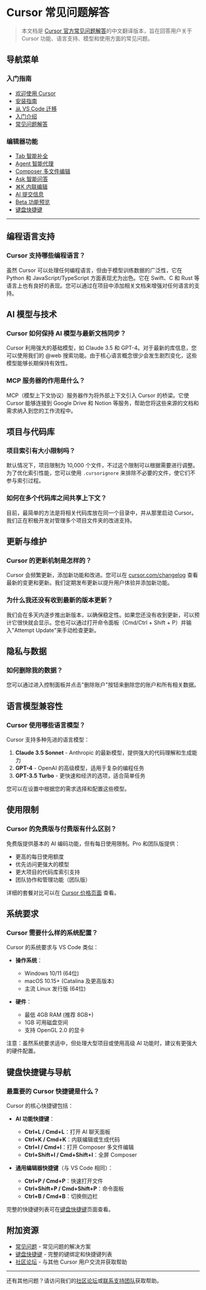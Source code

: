 # Cursor 常见问题解答

> 本文档是 [Cursor 官方常见问题解答](https://docs.cursor.com/faq)的中文翻译版本，旨在回答用户关于 Cursor 功能、语言支持、模型和使用方面的常见问题。

## 导航菜单

### 入门指南
* [欢迎使用 Cursor](/cursor-welcome)
* [安装指南](/cursor-install)
* [从 VS Code 迁移](/cursor-migrate-vscode)
* [入门介绍](/cursor-introduction)
* [常见问题解答](#cursor-常见问题解答)

### 编辑器功能
* [Tab 智能补全](/cursor-tab)
* [Agent 智能代理](/cursor-agent)
* [Composer 多文件编辑](/cursor-composer)
* [Ask 智能问答](/cursor-ask)
* [⌘K 内联编辑](/cursor-cmd-k)
* [AI 提交信息](/cursor-commit)
* [Beta 功能预览](/cursor-beta)
* [键盘快捷键](/cursor-shortcuts)

---

## 编程语言支持

### Cursor 支持哪些编程语言？

虽然 Cursor 可以处理任何编程语言，但由于模型训练数据的广泛性，它在 Python 和 JavaScript/TypeScript 方面表现尤为出色。它在 Swift、C 和 Rust 等语言上也有良好的表现。您可以通过在项目中添加相关文档来增强对任何语言的支持。

## AI 模型与技术

### Cursor 如何保持 AI 模型与最新文档同步？

Cursor 利用强大的基础模型，如 Claude 3.5 和 GPT-4。对于最新的库信息，您可以使用我们的 @web 搜索功能。由于核心语言概念很少会发生剧烈变化，这些模型能够长期保持有效性。

### MCP 服务器的作用是什么？

MCP（模型上下文协议）服务器作为将外部上下文引入 Cursor 的桥梁。它使 Cursor 能够连接到 Google Drive 和 Notion 等服务，帮助您将这些来源的文档和需求纳入到您的工作流程中。

## 项目与代码库

### 项目索引有大小限制吗？

默认情况下，项目限制为 10,000 个文件，不过这个限制可以根据需要进行调整。为了优化索引性能，您可以使用 `.cursorignore` 来排除不必要的文件，使它们不参与索引过程。

### 如何在多个代码库之间共享上下文？

目前，最简单的方法是将相关代码库放在同一个目录中，并从那里启动 Cursor。我们正在积极开发对管理多个项目文件夹的改进支持。

## 更新与维护

### Cursor 的更新机制是怎样的？

Cursor 会频繁更新，添加新功能和改进。您可以在 [cursor.com/changelog](https://www.cursor.com/changelog) 查看最新的变更和更新。我们定期发布更新以提升用户体验并添加新功能。

### 为什么我还没有收到最新的版本更新？

我们会在多天内逐步推出新版本，以确保稳定性。如果您还没有收到更新，可以预计它很快就会显示。您也可以通过打开命令面板（Cmd/Ctrl + Shift + P）并输入"Attempt Update"来手动检查更新。

## 隐私与数据

### 如何删除我的数据？

您可以通过进入控制面板并点击"删除账户"按钮来删除您的账户和所有相关数据。

## 语言模型兼容性

### Cursor 使用哪些语言模型？

Cursor 支持多种先进的语言模型：

1. **Claude 3.5 Sonnet** - Anthropic 的最新模型，提供强大的代码理解和生成能力
2. **GPT-4** - OpenAI 的高级模型，适用于复杂的编程任务
3. **GPT-3.5 Turbo** - 更快速和经济的选项，适合简单任务

您可以在设置中根据您的需求选择和配置这些模型。

## 使用限制

### Cursor 的免费版与付费版有什么区别？

免费版提供基本的 AI 编码功能，但有每日使用限制。Pro 和团队版提供：

- 更高的每日使用额度
- 优先访问更强大的模型
- 更大项目的代码库索引支持
- 团队协作和管理功能（团队版）

详细的套餐对比可以在 [Cursor 价格页面](https://www.cursor.com/pricing) 查看。

## 系统要求

### Cursor 需要什么样的系统配置？

Cursor 的系统要求与 VS Code 类似：

- **操作系统**：
  - Windows 10/11 (64位)
  - macOS 10.15+ (Catalina 及更高版本)
  - 主流 Linux 发行版 (64位)

- **硬件**：
  - 最低 4GB RAM (推荐 8GB+)
  - 1GB 可用磁盘空间
  - 支持 OpenGL 2.0 的显卡

注意：虽然系统要求适中，但处理大型项目或使用高级 AI 功能时，建议有更强大的硬件配置。

## 键盘快捷键与导航

### 最重要的 Cursor 快捷键是什么？

Cursor 的核心快捷键包括：

- **AI 功能快捷键**：
  - **Ctrl+L / Cmd+L**：打开 AI 聊天面板
  - **Ctrl+K / Cmd+K**：内联编辑或生成代码
  - **Ctrl+I / Cmd+I**：打开 Composer 多文件编辑
  - **Ctrl+Shift+I / Cmd+Shift+I**：全屏 Composer

- **通用编辑器快捷键**（与 VS Code 相同）：
  - **Ctrl+P / Cmd+P**：快速打开文件
  - **Ctrl+Shift+P / Cmd+Shift+P**：命令面板
  - **Ctrl+B / Cmd+B**：切换侧边栏

完整的快捷键列表可在[键盘快捷键](/cursor-shortcuts)页面查看。

## 附加资源

- [常见问题](/cursor-issues) - 常见问题的解决方案
- [键盘快捷键](/cursor-shortcuts) - 完整的键绑定和快捷键列表
- [社区论坛](https://forum.cursor.com) - 与其他 Cursor 用户交流并获取帮助

---

还有其他问题？请访问我们的[社区论坛](https://forum.cursor.com)或[联系支持团队](https://www.cursor.com/support)获取帮助。 